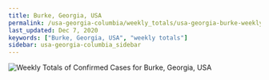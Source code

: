 ```yaml
---
title: Burke, Georgia, USA
permalink: /usa-georgia-columbia/weekly_totals/usa-georgia-burke-weekly_totals.html
last_updated: Dec 7, 2020
keywords: ["Burke, Georgia, USA", "weekly totals"]
sidebar: usa-georgia-columbia_sidebar
---
```


![Weekly Totals of Confirmed Cases for Burke, Georgia, USA](/covid_tracker/images/graphs/usa-georgia-burke-weekly_totals_graph.png)
